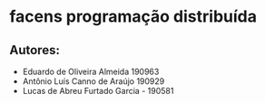 # facens programação distribuída

## Autores:

- Eduardo de Oliveira Almeida 190963
- Antônio Luís Canno de Araújo 190929
- Lucas de Abreu Furtado Garcia - 190581

